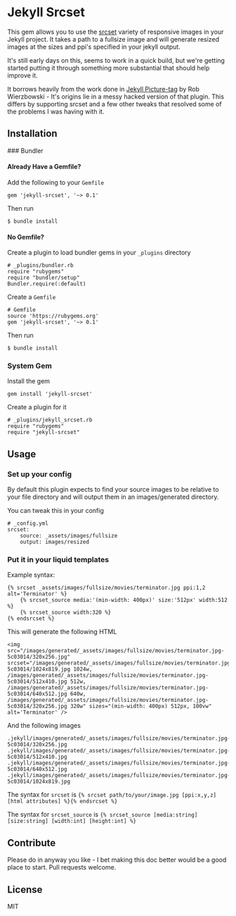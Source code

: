 # Jekyll Srcset

This gem allows you to use the [srcset]() variety of responsive images in your Jekyll project. 
It takes a path to a fullsize image and will generate resized images at the sizes and ppi's specified in your jekyll output.

It's still early days on this, seems to work in a quick build, but we're getting started putting it through something more substantial that should help improve it.

It borrows heavily from the work done in [Jekyll Picture-tag](https://github.com/robwierzbowski/jekyll-picture-tag) by Rob Wierzbowski - It's origins lie in a messy hacked version of that plugin. This differs by supporting srcset and a few other tweaks that resolved some of the problems I was having with it.

## Installation

### Bundler

#### Already Have a Gemfile?

Add the following to your `Gemfile`

    gem 'jekyll-srcset', '~> 0.1'

Then run

    $ bundle install

#### No Gemfile?

Create a plugin to load bundler gems in your `_plugins` directory

    # _plugins/bundler.rb
    require "rubygems"
    require "bundler/setup"
    Bundler.require(:default)

Create a `Gemfile`

    # Gemfile
    source 'https://rubygems.org'
    gem 'jekyll-srcset', '~> 0.1'

Then run

    $ bundle install      

### System Gem

Install the gem
    
    gem install 'jekyll-srcset'

Create a plugin for it

    # _plugins/jekyll_srcset.rb
    require "rubygems"
    require "jekyll-srcset"

## Usage

### Set up your config

By default this plugin expects to find your source images to be relative to your file directory and will output them in an 
images/generated directory.

You can tweak this in your config

    # _config.yml
    srcset:
        source: _assets/images/fullsize
        output: images/resized

### Put it in your liquid templates

Example syntax:

    {% srcset _assets/images/fullsize/movies/terminator.jpg ppi:1,2 alt='Terminator' %}
        {% srcset_source media:'(min-width: 400px)' size:'512px' width:512 %}
        {% srcset_source width:320 %}
    {% endsrcset %}

This will generate the following HTML

    <img src="/images/generated/_assets/images/fullsize/movies/terminator.jpg-5c03014/320x256.jpg" srcset="/images/generated/_assets/images/fullsize/movies/terminator.jpg-5c03014/1024x819.jpg 1024w, /images/generated/_assets/images/fullsize/movies/terminator.jpg-5c03014/512x410.jpg 512w, /images/generated/_assets/images/fullsize/movies/terminator.jpg-5c03014/640x512.jpg 640w, /images/generated/_assets/images/fullsize/movies/terminator.jpg-5c03014/320x256.jpg 320w" sizes="(min-width: 400px) 512px, 100vw" alt='Terminator' />    

And the following images

    .jekyll/images/generated/_assets/images/fullsize/movies/terminator.jpg-5c03014/320x256.jpg
    .jekyll/images/generated/_assets/images/fullsize/movies/terminator.jpg-5c03014/512x410.jpg
    .jekyll/images/generated/_assets/images/fullsize/movies/terminator.jpg-5c03014/640x512.jpg
    .jekyll/images/generated/_assets/images/fullsize/movies/terminator.jpg-5c03014/1024x819.jpg

The syntax for `srcset` is `{% srcset path/to/your/image.jpg [ppi:x,y,z] [html attributes] %}{% endsrcset %}`

The syntax for `srcset_source` is `{% srcset_source [media:string] [size:string] [width:int] [height:int] %}`

## Contribute

Please do in anyway you like - I bet making this doc better would be a good place to start. Pull requests welcome.

## License

MIT

